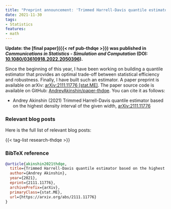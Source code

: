 ```yaml
---
title: "Preprint announcement: 'Trimmed Harrell-Davis quantile estimator based on the highest density interval of the given width'"
date: 2021-11-30
tags:
- Statistics
features:
- math
---
```


**Update: the [final paper]({{< ref pub-thdqe >}}) was published in *Communications in Statistics - Simulation and Computation* (DOI: [10.1080/03610918.2022.2050396](https://www.tandfonline.com/doi/abs/10.1080/03610918.2022.2050396)).**

Since the beginning of this year, I have been working on building a quantile estimator
  that provides an optimal trade-off between statistical efficiency and robustness.
Finally, I have built such an estimator.
A paper preprint is available on arXiv:
  [arXiv:2111.11776 [stat.ME]](https://arxiv.org/abs/2111.11776).
The paper source code is available on GitHub:
  [AndreyAkinshin/paper-thdqe](https://github.com/AndreyAkinshin/paper-thdqe).
You can cite it as follows:

* Andrey Akinshin (2021)
  Trimmed Harrell-Davis quantile estimator based on the highest density interval of the given width,
  [arXiv:2111.11776](https://arxiv.org/abs/2111.11776)

<!--more-->

### Relevant blog posts

Here is the full list of relevant blog posts:

{{< tag-list research-thdqe >}}

### BibTeX reference

```bib
@article{akinshin2021thdqe,
  title={Trimmed Harrell-Davis quantile estimator based on the highest density interval of the given width},
  author={Andrey Akinshin},
  year={2021},
  eprint={2111.11776},
  archivePrefix={arXiv},
  primaryClass={stat.ME},
  url={https://arxiv.org/abs/2111.11776}
}
```